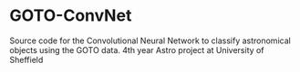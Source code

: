 # GOTO-ConvNet
Source code for the Convolutional Neural Network to classify astronomical objects using the GOTO data. 4th year Astro project at University of Sheffield
